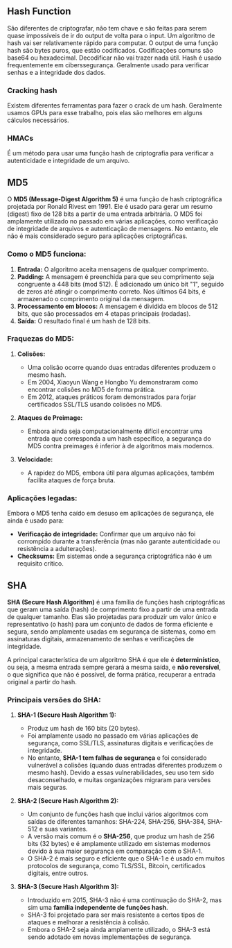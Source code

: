 ## Hash Function
São diferentes de criptografar, não tem chave e são feitas para serem quase impossíveis de ir do output de volta para o input. Um algoritmo de hash vai ser relativamente rápido para computar. O output de uma função hash são bytes puros, que estão codificados. Codificações comuns são base64 ou hexadecimal. Decodificar não vai trazer nada útil.
Hash é usado frequentemente em ciberssegurança. Geralmente usado para verificar senhas e a integridade dos dados.

### Cracking hash
Existem diferentes ferramentas para fazer o crack de um hash. Geralmente usamos GPUs para esse trabalho, pois elas são melhores em alguns cálculos necessários.

### HMACs
É um método para usar uma função hash de criptografia para verificar a autenticidade e integridade de um arquivo.

## MD5
O **MD5 (Message-Digest Algorithm 5)** é uma função de hash criptográfica projetada por Ronald Rivest em 1991. Ele é usado para gerar um resumo (digest) fixo de 128 bits a partir de uma entrada arbitrária. O MD5 foi amplamente utilizado no passado em várias aplicações, como verificação de integridade de arquivos e autenticação de mensagens. No entanto, ele não é mais considerado seguro para aplicações criptográficas.
### **Como o MD5 funciona:**

1. **Entrada:** O algoritmo aceita mensagens de qualquer comprimento.
2. **Padding:** A mensagem é preenchida para que seu comprimento seja congruente a 448 bits (mod 512). É adicionado um único bit "1", seguido de zeros até atingir o comprimento correto. Nos últimos 64 bits, é armazenado o comprimento original da mensagem.
3. **Processamento em blocos:** A mensagem é dividida em blocos de 512 bits, que são processados em 4 etapas principais (rodadas).
4. **Saída:** O resultado final é um hash de 128 bits.
### **Fraquezas do MD5:**

1. **Colisões:**
    
    - Uma colisão ocorre quando duas entradas diferentes produzem o mesmo hash.
    - Em 2004, Xiaoyun Wang e Hongbo Yu demonstraram como encontrar colisões no MD5 de forma prática.
    - Em 2012, ataques práticos foram demonstrados para forjar certificados SSL/TLS usando colisões no MD5.
2. **Ataques de Preimage:**
    
    - Embora ainda seja computacionalmente difícil encontrar uma entrada que corresponda a um hash específico, a segurança do MD5 contra preimages é inferior à de algoritmos mais modernos.
3. **Velocidade:**
    
    - A rapidez do MD5, embora útil para algumas aplicações, também facilita ataques de força bruta.

### **Aplicações legadas:**

Embora o MD5 tenha caído em desuso em aplicações de segurança, ele ainda é usado para:

- **Verificação de integridade:** Confirmar que um arquivo não foi corrompido durante a transferência (mas não garante autenticidade ou resistência a adulterações).
- **Checksums:** Em sistemas onde a segurança criptográfica não é um requisito crítico.


## SHA
**SHA (Secure Hash Algorithm)** é uma família de funções hash criptográficas que geram uma saída (hash) de comprimento fixo a partir de uma entrada de qualquer tamanho. Elas são projetadas para produzir um valor único e representativo (o hash) para um conjunto de dados de forma eficiente e segura, sendo amplamente usadas em segurança de sistemas, como em assinaturas digitais, armazenamento de senhas e verificações de integridade.

A principal característica de um algoritmo SHA é que ele é **determinístico**, ou seja, a mesma entrada sempre gerará a mesma saída, e **não reversível**, o que significa que não é possível, de forma prática, recuperar a entrada original a partir do hash.
### **Principais versões do SHA:**

1. **SHA-1 (Secure Hash Algorithm 1):**
    
    - Produz um hash de 160 bits (20 bytes).
    - Foi amplamente usado no passado em várias aplicações de segurança, como SSL/TLS, assinaturas digitais e verificações de integridade.
    - No entanto, **SHA-1 tem falhas de segurança** e foi considerado vulnerável a colisões (quando duas entradas diferentes produzem o mesmo hash). Devido a essas vulnerabilidades, seu uso tem sido desaconselhado, e muitas organizações migraram para versões mais seguras.
2. **SHA-2 (Secure Hash Algorithm 2):**
    
    - Um conjunto de funções hash que inclui vários algoritmos com saídas de diferentes tamanhos: SHA-224, SHA-256, SHA-384, SHA-512 e suas variantes.
    - A versão mais comum é o **SHA-256**, que produz um hash de 256 bits (32 bytes) e é amplamente utilizado em sistemas modernos devido à sua maior segurança em comparação com o SHA-1.
    - O SHA-2 é mais seguro e eficiente que o SHA-1 e é usado em muitos protocolos de segurança, como TLS/SSL, Bitcoin, certificados digitais, entre outros.
3. **SHA-3 (Secure Hash Algorithm 3):**
    
    - Introduzido em 2015, SHA-3 não é uma continuação do SHA-2, mas sim uma **família independente de funções hash**.
    - SHA-3 foi projetado para ser mais resistente a certos tipos de ataques e melhorar a resistência à colisão.
    - Embora o SHA-2 seja ainda amplamente utilizado, o SHA-3 está sendo adotado em novas implementações de segurança.